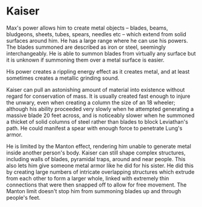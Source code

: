 # Kaiser
Max's power allows him to create metal objects – blades, beams, bludgeons, sheets, tubes, spears, needles etc – which extend from solid surfaces around him. He has a large range where he can use his powers. The blades summoned are described as iron or steel, seemingly interchangeably. He is able to summon blades from virtually any surface but it is unknown if summoning them over a metal surface is easier.

His power creates a rippling energy effect as it creates metal, and at least sometimes creates a metallic grinding sound.

Kaiser can pull an astonishing amount of material into existence without regard for conservation of mass. It is usually created fast enough to injure the unwary, even when creating a column the size of an 18 wheeler; although his ability proceeded very slowly when he attempted generating a massive blade 20 feet across, and is noticeably slower when he summoned a thicket of solid columns of steel rather than blades to block Leviathan's path. He could manifest a spear with enough force to penetrate Lung's armor.

He is limited by the Manton effect, rendering him unable to generate metal inside another person's body. Kaiser can still shape complex structures, including walls of blades, pyramidal traps, around and near people. This also lets him give someone metal armor like he did for his sister. He did this by creating large numbers of intricate overlapping structures which extrude from each other to form a larger whole, linked with extremely thin connections that were then snapped off to allow for free movement. The Manton limit doesn't stop him from summoning blades up and through people's feet.

